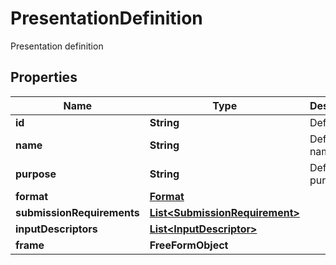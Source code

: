 # PresentationDefinition

Presentation definition

## Properties

| Name                       | Type                                                              | Description        | Notes      |
| -------------------------- | ----------------------------------------------------------------- | ------------------ | ---------- |
| **id**                     | **String**                                                        | Definition id      |            |
| **name**                   | **String**                                                        | Definition name    | [optional] |
| **purpose**                | **String**                                                        | Definition purpose | [optional] |
| **format**                 | [**Format**](Format.md)                                           |                    | [optional] |
| **submissionRequirements** | [**List&lt;SubmissionRequirement&gt;**](SubmissionRequirement.md) |                    | [optional] |
| **inputDescriptors**       | [**List&lt;InputDescriptor&gt;**](InputDescriptor.md)             |                    |            |
| **frame**                  | **FreeFormObject**                                                |                    | [optional] |
